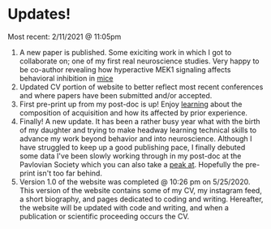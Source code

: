 # Updates!
Most recent: 2/11/2021 @ 11:05pm

1. A new paper is published. Some exiciting work in which I got to collaborate on; one of my first real neuroscience studies. Very happy to be co-author revealing how hyperactive MEK1 signaling affects behavioral inhibition in [mice](https://academic.oup.com/cercor/advance-article-abstract/doi/10.1093/cercor/bhaa413/6132785?redirectedFrom=fulltext)
2. Updated CV portion of website to better reflect most recent conferences and where papers have been submitted and/or accepted. 
3. First pre-print up from my post-doc is up! Enjoy [learning](https://psyarxiv.com/bzu4y) about the composition of acquisition and how its affected by prior experience. 
4. Finally! A new update. It has been a rather busy year what with the birth of my daughter and trying to make headway learning technical skills to advance my work beyond behavior and into neuroscience. Although I have struggled to keep up a good publishing pace, I finally debuted some data I've been slowly working through in my post-doc at the Pavlovian Society which you can also take a [peak at](https://doi.org/10.17605/OSF.IO/FJZ87). Hopefully the pre-print isn't too far behind.
5. Version 1.0 of the website was completed @ 10:26 pm on 5/25/2020. This version of the website contains some of my CV, my instagram feed, a short biography, and pages dedicated to coding and writing. Hereafter, the website will be updated with code and writing, and when a publication or scientific proceeding occurs the CV. 
